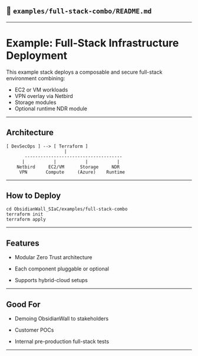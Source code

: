 
## 📁 `examples/full-stack-combo/README.md`

---

# Example: Full-Stack Infrastructure Deployment

This example stack deploys a composable and secure full-stack environment combining:

- EC2 or VM workloads
- VPN overlay via Netbird
- Storage modules
- Optional runtime NDR module

---

## Architecture

```text
[ DevSecOps ] --> [ Terraform ]
                      |
       -------------------------------------
      |           |           |           |
    Netbird     EC2/VM      Storage     NDR
     VPN       Compute     (Azure)    Runtime

```
---

## How to Deploy
```
cd ObsidianWall_SIaC/examples/full-stack-combo
terraform init
terraform apply
```
---
## Features
 - Modular Zero Trust architecture

 - Each component pluggable or optional

 - Supports hybrid-cloud setups

 ---

## Good For
 - Demoing ObsidianWall to stakeholders

 - Customer POCs

 - Internal pre-production full-stack tests

 ---